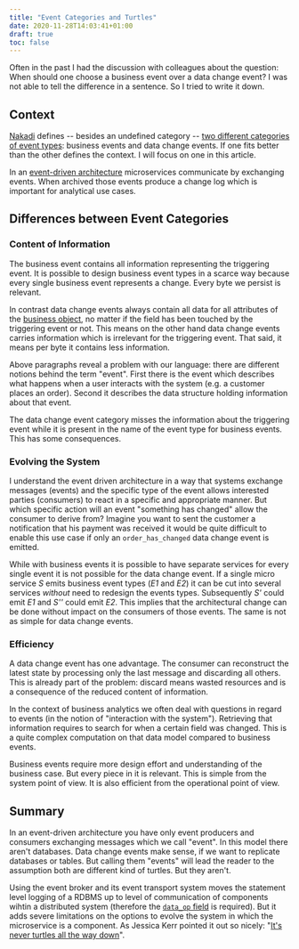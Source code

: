 ```yaml
---
title: "Event Categories and Turtles"
date: 2020-11-28T14:03:41+01:00
draft: true
toc: false
---
```


Often in the past I had the discussion with colleagues about the question: When
should one choose a business event over a data change event?  I was not able to
tell the difference in a sentence.  So I tried to write it down.

## Context

[Nakadi](https://nakadi.io/) defines -- besides an undefined category -- [two
different categories of event types][event-types]: business events and data
change events.  If one fits better than the other defines the context.  I will
focus on one in this article.

In an [event-driven architecture][oreilly-event] microservices communicate by
exchanging events.  When archived those events produce a change log which is
important for analytical use cases. <!--
TODO: This is necessary since there is no centralized view (see above) -->

<!-- Furthermore it allows the transactional system to clean up data which are not needed.  So the database attached to the microservice can be maintained small and efficient. -->

<!-- In microservices the processing of a business object (like an order) is distributed.  Any service persists the state necessary for its purpose. -->

<!-- Scaling -> distribution -> relaxed constraints -->

<!-- requires reconstruction of global view and check of the constraints. -->


## Differences between Event Categories


### Content of Information

The business event contains all information representing the triggering event.
It is possible to design business event types in a scarce way because every
single business event represents a change.  Every byte we persist is relevant.

In contrast data change events always contain all data for all attributes of the
[business object][bo], no matter if the field has been touched by the triggering
event or not.  This means on the other hand data change events carries
information which is irrelevant for the triggering event.  That said, it means
per byte it contains less information.

Above paragraphs reveal a problem with our language: there are different
notions behind the term "event".  First there is the event which describes what
happens when a user interacts with the system (e.g. a customer places an
order).  Second it describes the data structure holding information about
that event.

The data change event category misses the information about the triggering event
while it is present in the name of the event type for business events.  This has
some consequences.

### Evolving the System

I understand the event driven architecture in a way that systems exchange
messages (events) and the specific type of the event allows interested parties
(consumers) to react in a specific and appropriate manner.  But which specific
action will an event "something has changed" allow the consumer to derive from?
Imagine you want to sent the customer a notification that his payment was
received it would be quite difficult to enable this use case if only an
`order_has_changed` data change event is emitted.

<!-- The same problem occurs to an analyst. -->

While with business events it is possible to have separate services for every
single event it is not possible for the data change event.  If a single micro
service *S* emits business event types (*E1* and *E2*) it can be cut into
several services *without* need to redesign the events types.  Subsequently *S'*
could emit *E1* and *S''* could emit *E2*.  This implies that the architectural
change can be done without impact on the consumers of those events.  The same is
not as simple for data change events.

<!-- (mind you every service persists only the data it needs) -->


### Efficiency

<!-- Furthermore those events change the way how they are processed. -->



<!-- it might be interesting to have grouping criteria in an business event. -->
<!-- But it should be clear, which fields are essentially for its identity and -->
<!-- which not. -->

A data change event has one advantage.  The consumer can reconstruct the latest
state by processing only the last message and discarding all others.  This is
already part of the problem: discard means wasted resources and is a consequence
of the reduced content of information.

In the context of business analytics we often deal with questions in regard to
events (in the notion of "interaction with the system").  Retrieving that
information requires to search for when a certain field was changed.  This is a
quite complex computation on that data model compared to business events.

Business events require more design effort and understanding of the business
case.  But every piece in it is relevant.  This is simple from the system point
of view.  It is also efficient from the operational point of view.

## Summary

In an event-driven architecture you have only event producers and consumers
exchanging messages which we call "event".  In this model there aren't
databases.  Data change events make sense, if we want to replicate databases or
tables.  But calling them "events" will lead the reader to the assumption both
are different kind of turtles.  But they aren't.

Using the event broker and its event transport system moves the statement level
logging of a RDBMS up to level of communication of components wihtin a
distributed system (therefore the [`data_op` field][data_op] is required).  But
it adds severe limitations on the options to evolve the system in which the
microservice is a component.  As Jessica Kerr pointed it out so nicely: "[It's
never turtles all the way down][turtles]".

[event-types]: https://nakadi.io/manual.html#using_event-types
[data_op]: https://nakadi.io/manual.html#definition_DataChangeEvent
[oreilly-event]: https://www.oreilly.com/library/view/software-architecture-patterns/9781491971437/ch02.html
[turtles]: https://jessitron.com/2020/11/24/every-level-is-different/
[bo]: https://en.wikipedia.org/wiki/Business_object

<!-- # Identity -->

<!-- natural key versus artificial key -->

<!-- event id as artificial key (could allow generic processing, would not be needed -->
<!-- in case of good metadata and natural key) -->

<!-- (identity: when (`occurred_at`) what (action: `order_placed`) who (object: -->
<!-- `order_number`)) is the basis of all processing.  If the identity is not clear, -->
<!-- the meaning of the event type is not clear and could change any time. -->

<!-- A generic, artificial Event id adds complexity (is not part of the problem space) -->
